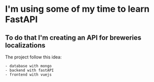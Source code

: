 # I'm using some of my time to learn FastAPI

## To do that I'm creating an API for breweries localizations

The project follow this idea:

    - database with mongo
    - backend with fastAPI
    - frontend with vuejs
